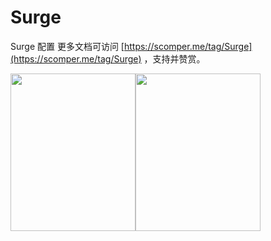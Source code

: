 # Surge
Surge 配置
更多文档可访问 [https://scomper.me/tag/Surge](https://scomper.me/tag/Surge)
，支持并赞赏。 

<img width=200 height=252 src="https://scomper.me/_image/QRPayment-weixin.png" /><img width=200 height=252 src="https://scomper.me/_image/QRPayment-Alipay.png" />
